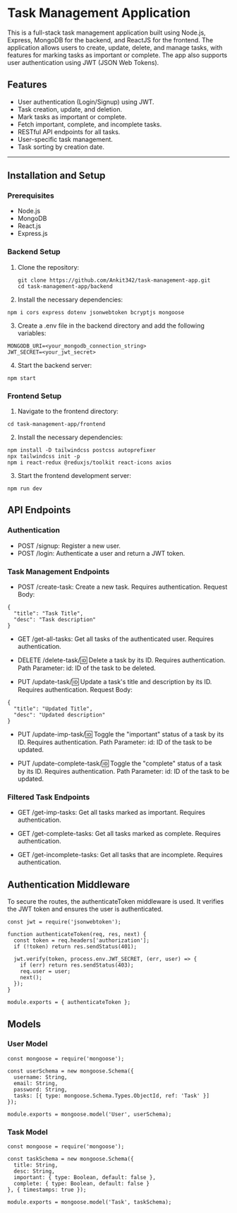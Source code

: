 # Task Management Application

This is a full-stack task management application built using Node.js, Express, MongoDB for the backend, and ReactJS for the frontend. The application allows users to create, update, delete, and manage tasks, with features for marking tasks as important or complete. The app also supports user authentication using JWT (JSON Web Tokens).

## Features

- User authentication (Login/Signup) using JWT.
- Task creation, update, and deletion.
- Mark tasks as important or complete.
- Fetch important, complete, and incomplete tasks.
- RESTful API endpoints for all tasks.
- User-specific task management.
- Task sorting by creation date.

---

## Installation and Setup

### Prerequisites
- Node.js
- MongoDB
- React.js
- Express.js

### Backend Setup

1. Clone the repository:
   ```
   git clone https://github.com/Ankit342/task-management-app.git
   cd task-management-app/backend
   ```
2. Install the necessary dependencies:
```
npm i cors express dotenv jsonwebtoken bcryptjs mongoose
```
3. Create a .env file in the backend directory and add the following variables:
```
MONGODB_URI=<your_mongodb_connection_string>
JWT_SECRET=<your_jwt_secret>
```
4. Start the backend server:
```
npm start
```

### Frontend Setup
1. Navigate to the frontend directory:
```
cd task-management-app/frontend
```
2. Install the necessary dependencies:
```
npm install -D tailwindcss postcss autoprefixer
npx tailwindcss init -p
npm i react-redux @reduxjs/toolkit react-icons axios
```
3. Start the frontend development server:
```
npm run dev
```

## API Endpoints
### Authentication
- POST /signup: Register a new user.
- POST /login: Authenticate a user and return a JWT token.
### Task Management Endpoints
- POST /create-task:
    Create a new task.
    Requires authentication.
    Request Body:

```
{
  "title": "Task Title",
  "desc": "Task description"
}
```
- GET /get-all-tasks:
    Get all tasks of the authenticated user.
    Requires authentication.

- DELETE /delete-task/:id:
    Delete a task by its ID.
    Requires authentication.
    Path Parameter:
    id: ID of the task to be deleted.

- PUT /update-task/:id:
    Update a task's title and description by its ID.
    Requires authentication.
    Request Body:

```
{
  "title": "Updated Title",
  "desc": "Updated description"
}
```
- PUT /update-imp-task/:id:
    Toggle the "important" status of a task by its ID.
    Requires authentication.
    Path Parameter:
    id: ID of the task to be updated.

- PUT /update-complete-task/:id:
    Toggle the "complete" status of a task by its ID.
    Requires authentication.
    Path Parameter:
    id: ID of the task to be updated.

### Filtered Task Endpoints
- GET /get-imp-tasks:
    Get all tasks marked as important.
    Requires authentication.

- GET /get-complete-tasks:
    Get all tasks marked as complete.
    Requires authentication.

- GET /get-incomplete-tasks:
    Get all tasks that are incomplete.
    Requires authentication.

## Authentication Middleware
To secure the routes, the authenticateToken middleware is used. It verifies the JWT token and ensures the user is authenticated.

```
const jwt = require('jsonwebtoken');

function authenticateToken(req, res, next) {
  const token = req.headers['authorization'];
  if (!token) return res.sendStatus(401);

  jwt.verify(token, process.env.JWT_SECRET, (err, user) => {
    if (err) return res.sendStatus(403);
    req.user = user;
    next();
  });
}

module.exports = { authenticateToken };
```
## Models
### User Model
```
const mongoose = require('mongoose');

const userSchema = new mongoose.Schema({
  username: String,
  email: String,
  password: String,
  tasks: [{ type: mongoose.Schema.Types.ObjectId, ref: 'Task' }]
});

module.exports = mongoose.model('User', userSchema);
```
### Task Model
```
const mongoose = require('mongoose');

const taskSchema = new mongoose.Schema({
  title: String,
  desc: String,
  important: { type: Boolean, default: false },
  complete: { type: Boolean, default: false }
}, { timestamps: true });

module.exports = mongoose.model('Task', taskSchema);
```
